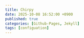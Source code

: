 ```yaml
---
title: Chirpy
date: 2025-10-08 16:52:00 +0900
published: true
categories: [Github-Pages, Jekyll]
tags: [configuation]
---
```


